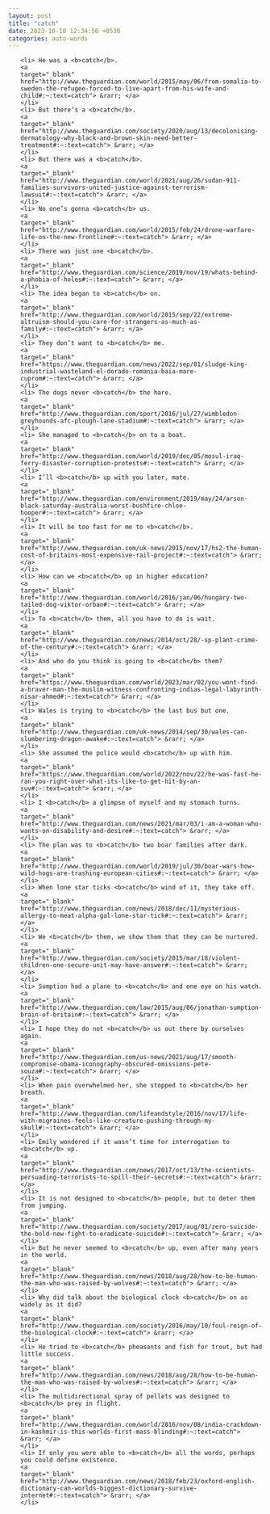 ```yaml
---
layout: post
title: "catch"
date: 2023-10-10 12:34:56 +0530
categories: auto-words
---
```

<ol>

    <li> He was a <b>catch</b>.
    <a 
    target="_blank" 
    href="http://www.theguardian.com/world/2015/may/06/from-somalia-to-sweden-the-refugee-forced-to-live-apart-from-his-wife-and-child#:~:text=catch"> &rarr; </a>
    </li>
    <li> But there’s a <b>catch</b>.
    <a 
    target="_blank" 
    href="http://www.theguardian.com/society/2020/aug/13/decolonising-dermatology-why-black-and-brown-skin-need-better-treatment#:~:text=catch"> &rarr; </a>
    </li>
    <li> But there was a <b>catch</b>.
    <a 
    target="_blank" 
    href="http://www.theguardian.com/world/2021/aug/26/sudan-911-families-survivors-united-justice-against-terrorism-lawsuit#:~:text=catch"> &rarr; </a>
    </li>
    <li> No one’s gonna <b>catch</b> us.
    <a 
    target="_blank" 
    href="http://www.theguardian.com/world/2015/feb/24/drone-warfare-life-on-the-new-frontline#:~:text=catch"> &rarr; </a>
    </li>
    <li> There was just one <b>catch</b>.
    <a 
    target="_blank" 
    href="http://www.theguardian.com/science/2019/nov/19/whats-behind-a-phobia-of-holes#:~:text=catch"> &rarr; </a>
    </li>
    <li> The idea began to <b>catch</b> on.
    <a 
    target="_blank" 
    href="http://www.theguardian.com/world/2015/sep/22/extreme-altruism-should-you-care-for-strangers-as-much-as-family#:~:text=catch"> &rarr; </a>
    </li>
    <li> They don’t want to <b>catch</b> me.
    <a 
    target="_blank" 
    href="https://www.theguardian.com/news/2022/sep/01/sludge-king-industrial-wasteland-el-dorado-romania-baia-mare-cuprom#:~:text=catch"> &rarr; </a>
    </li>
    <li> The dogs never <b>catch</b> the hare.
    <a 
    target="_blank" 
    href="http://www.theguardian.com/sport/2016/jul/27/wimbledon-greyhounds-afc-plough-lane-stadium#:~:text=catch"> &rarr; </a>
    </li>
    <li> She managed to <b>catch</b> on to a boat.
    <a 
    target="_blank" 
    href="http://www.theguardian.com/world/2019/dec/05/mosul-iraq-ferry-disaster-corruption-protests#:~:text=catch"> &rarr; </a>
    </li>
    <li> I’ll <b>catch</b> up with you later, mate.
    <a 
    target="_blank" 
    href="http://www.theguardian.com/environment/2019/may/24/arson-black-saturday-australia-worst-bushfire-chloe-hooper#:~:text=catch"> &rarr; </a>
    </li>
    <li> It will be too fast for me to <b>catch</b>.
    <a 
    target="_blank" 
    href="http://www.theguardian.com/uk-news/2015/nov/17/hs2-the-human-cost-of-britains-most-expensive-rail-project#:~:text=catch"> &rarr; </a>
    </li>
    <li> How can we <b>catch</b> up in higher education?
    <a 
    target="_blank" 
    href="http://www.theguardian.com/world/2016/jan/06/hungary-two-tailed-dog-viktor-orban#:~:text=catch"> &rarr; </a>
    </li>
    <li> To <b>catch</b> them, all you have to do is wait.
    <a 
    target="_blank" 
    href="http://www.theguardian.com/news/2014/oct/28/-sp-plant-crime-of-the-century#:~:text=catch"> &rarr; </a>
    </li>
    <li> And who do you think is going to <b>catch</b> them?
    <a 
    target="_blank" 
    href="https://www.theguardian.com/world/2023/mar/02/you-wont-find-a-braver-man-the-muslim-witness-confronting-indias-legal-labyrinth-nisar-ahmed#:~:text=catch"> &rarr; </a>
    </li>
    <li> Wales is trying to <b>catch</b> the last bus but one.
    <a 
    target="_blank" 
    href="http://www.theguardian.com/uk-news/2014/sep/30/wales-can-slumbering-dragon-awake#:~:text=catch"> &rarr; </a>
    </li>
    <li> She assumed the police would <b>catch</b> up with him.
    <a 
    target="_blank" 
    href="https://www.theguardian.com/world/2022/nov/22/he-was-fast-he-ran-you-right-over-what-its-like-to-get-hit-by-an-suv#:~:text=catch"> &rarr; </a>
    </li>
    <li> I <b>catch</b> a glimpse of myself and my stomach turns.
    <a 
    target="_blank" 
    href="http://www.theguardian.com/news/2021/mar/03/i-am-a-woman-who-wants-on-disability-and-desire#:~:text=catch"> &rarr; </a>
    </li>
    <li> The plan was to <b>catch</b> two boar families after dark.
    <a 
    target="_blank" 
    href="http://www.theguardian.com/world/2019/jul/30/boar-wars-how-wild-hogs-are-trashing-european-cities#:~:text=catch"> &rarr; </a>
    </li>
    <li> When lone star ticks <b>catch</b> wind of it, they take off.
    <a 
    target="_blank" 
    href="http://www.theguardian.com/news/2018/dec/11/mysterious-allergy-to-meat-alpha-gal-lone-star-tick#:~:text=catch"> &rarr; </a>
    </li>
    <li> We <b>catch</b> them, we show them that they can be nurtured.
    <a 
    target="_blank" 
    href="http://www.theguardian.com/society/2015/mar/18/violent-children-one-secure-unit-may-have-answer#:~:text=catch"> &rarr; </a>
    </li>
    <li> Sumption had a plane to <b>catch</b> and one eye on his watch.
    <a 
    target="_blank" 
    href="http://www.theguardian.com/law/2015/aug/06/jonathan-sumption-brain-of-britain#:~:text=catch"> &rarr; </a>
    </li>
    <li> I hope they do not <b>catch</b> us out there by ourselves again.
    <a 
    target="_blank" 
    href="http://www.theguardian.com/us-news/2021/aug/17/smooth-compromise-obama-iconography-obscured-omissions-pete-souza#:~:text=catch"> &rarr; </a>
    </li>
    <li> When pain overwhelmed her, she stopped to <b>catch</b> her breath.
    <a 
    target="_blank" 
    href="http://www.theguardian.com/lifeandstyle/2016/nov/17/life-with-migraines-feels-like-creature-pushing-through-my-skull#:~:text=catch"> &rarr; </a>
    </li>
    <li> Emily wondered if it wasn’t time for interrogation to <b>catch</b> up.
    <a 
    target="_blank" 
    href="http://www.theguardian.com/news/2017/oct/13/the-scientists-persuading-terrorists-to-spill-their-secrets#:~:text=catch"> &rarr; </a>
    </li>
    <li> It is not designed to <b>catch</b> people, but to deter them from jumping.
    <a 
    target="_blank" 
    href="http://www.theguardian.com/society/2017/aug/01/zero-suicide-the-bold-new-fight-to-eradicate-suicide#:~:text=catch"> &rarr; </a>
    </li>
    <li> But he never seemed to <b>catch</b> up, even after many years in the world.
    <a 
    target="_blank" 
    href="http://www.theguardian.com/news/2018/aug/28/how-to-be-human-the-man-who-was-raised-by-wolves#:~:text=catch"> &rarr; </a>
    </li>
    <li> Why did talk about the biological clock <b>catch</b> on as widely as it did?
    <a 
    target="_blank" 
    href="http://www.theguardian.com/society/2016/may/10/foul-reign-of-the-biological-clock#:~:text=catch"> &rarr; </a>
    </li>
    <li> He tried to <b>catch</b> pheasants and fish for trout, but had little success.
    <a 
    target="_blank" 
    href="http://www.theguardian.com/news/2018/aug/28/how-to-be-human-the-man-who-was-raised-by-wolves#:~:text=catch"> &rarr; </a>
    </li>
    <li> The multidirectional spray of pellets was designed to <b>catch</b> prey in flight.
    <a 
    target="_blank" 
    href="http://www.theguardian.com/world/2016/nov/08/india-crackdown-in-kashmir-is-this-worlds-first-mass-blinding#:~:text=catch"> &rarr; </a>
    </li>
    <li> If only you were able to <b>catch</b> all the words, perhaps you could define existence.
    <a 
    target="_blank" 
    href="http://www.theguardian.com/news/2018/feb/23/oxford-english-dictionary-can-worlds-biggest-dictionary-survive-internet#:~:text=catch"> &rarr; </a>
    </li>